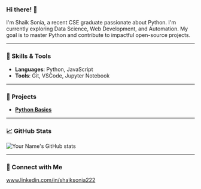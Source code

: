 ### Hi there! 👋

I'm Shaik Sonia, a recent CSE graduate passionate about Python. I'm currently exploring Data Science, Web Development, and Automation. My goal is to master Python and contribute to impactful open-source projects.

---

### 🚀 Skills & Tools

- **Languages**: Python, JavaScript
- **Tools**: Git, VSCode, Jupyter Notebook

---

### 🌟 Projects

- **[Python Basics](#)**


---

### 📈 GitHub Stats

![Your Name's GitHub stats](https://github-readme-stats.vercel.app/api?username=your-github-username&show_icons=true&theme=radical)

---

### 🔗 Connect with Me

www.linkedin.com/in/shaiksonia222


